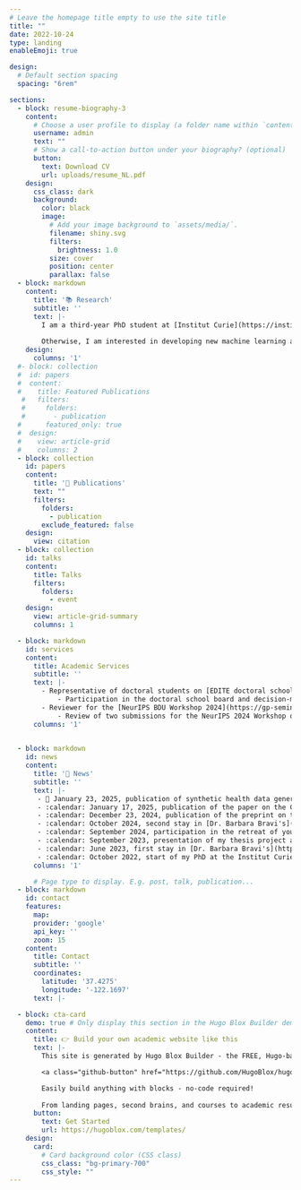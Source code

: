 ```yaml
---
# Leave the homepage title empty to use the site title
title: ""
date: 2022-10-24
type: landing
enableEmoji: true

design:
  # Default section spacing
  spacing: "6rem"

sections:
  - block: resume-biography-3
    content:
      # Choose a user profile to display (a folder name within `content/authors/`)
      username: admin
      text: ""
      # Show a call-to-action button under your biography? (optional)
      button:
        text: Download CV
        url: uploads/resume_NL.pdf
    design:
      css_class: dark
      background:
        color: black
        image:
          # Add your image background to `assets/media/`.
          filename: shiny.svg 
          filters:
            brightness: 1.0
          size: cover
          position: center
          parallax: false
  - block: markdown
    content:
      title: '📚 Research'
      subtitle: ''
      text: |-
        I am a third-year PhD student at [Institut Curie](https://institut-curie.org/institut-curie-research-center) in Paris. My thesis focuses on causal discovery. More specifically, I am trying to extend the [miic](https://journals.plos.org/ploscompbiol/article?id=10.1371/journal.pcbi.1005662) algorithm developed within [The Isambert Lab](http://kinefold.curie.fr/isambertlab/) in a search-and-score mode. The goal is to improve the performance of causal discovery algorithms with the aim of applying this method to biomedical data that are known to be complex and non-linear data.
        
        Otherwise, I am interested in developing new machine learning algorithms that are more based on human reasoning and that are interpretable.
    design:
      columns: '1'
  #- block: collection
  #  id: papers
  #  content:
  #    title: Featured Publications
   #   filters:
   #     folders:
   #       - publication
  #      featured_only: true
  #  design:
  #    view: article-grid
  #    columns: 2
  - block: collection
    id: papers
    content:
      title: '📝 Publications'
      text: ""
      filters:
        folders:
          - publication
        exclude_featured: false
    design:
      view: citation
  - block: collection
    id: talks
    content:
      title: Talks
      filters:
        folders:
          - event
    design:
      view: article-grid-summary
      columns: 1

  - block: markdown
    id: services
    content:
      title: Academic Services
      subtitle: ''
      text: |-
        - Representative of doctoral students on [EDITE doctoral school board](https://www.edite-de-paris.fr/conseil-de-ledite/)
            - Participation in the doctoral school board and decision-making processes
        - Reviewer for the [NeurIPS BDU Workshop 2024](https://gp-seminar-series.github.io/neurips-2024/)
            - Review of two submissions for the NeurIPS 2024 Workshop on Bayesian Decision-making and Uncertainty
      columns: '1'

  
  - block: markdown
    id: news
    content:
      title: '📰 News'
      subtitle: ''
      text: |-
       - 📅 January 23, 2025, publication of synthetic health data generation paper in collaboration with Institut Roche in [npj Digital Medicine](https://www.nature.com/articles/s41746-025-01431-6) :tada: !
       - :calendar: January 17, 2025, publication of the paper on the CausalXtract tool which extracts features from time series in order to reconstruct temporal causal networks in [eLife](https://elifesciences.org/articles/95485) :tada: !
       - :calendar: December 23, 2024, publication of the preprint on the extension of the miic algorithm in a search-and-score approach applied to categorical data in [arXiv](https://arxiv.org/abs/2412.17508) :tada: !
       - :calendar: October 2024, second stay in [Dr. Barbara Bravi's](https://profiles.imperial.ac.uk/b.bravi21) team at Imperial College in London :gb:
       - :calendar: September 2024, participation in the retreat of young researchers from the Institut Curie, the Centre des Cordeliers and the Institute of Biotechnology of the Czech Academy of Sciences in Prague :czech_republic:
       - :calendar: September 2023, presentation of my thesis project and my preliminary results at the workshop of the [AI-DSCY team](https://centreborelli.ens-paris-saclay.fr/en/artificial-intelligence-data-science-and-cybersecurity) at the Centre Borelli in Paris :fr:
       - :calendar: June 2023, first stay in [Dr. Barbara Bravi's](https://profiles.imperial.ac.uk/b.bravi21) team at Imperial College in London :gb:
       - :calendar: October 2022, start of my PhD at the Institut Curie under the supervision of [Dr. Hervé Isambert](http://kinefold.curie.fr/isambertlab) and co-supervised by [Dr. Barbara Bravi](https://profiles.imperial.ac.uk/b.bravi21) :tada: !
      columns: '1'

      # Page type to display. E.g. post, talk, publication...
  - block: markdown
    id: contact
    features:
      map:
      provider: 'google'
      api_key: ''
      zoom: 15
    content:
      title: Contact
      subtitle: ''
      coordinates:
        latitude: '37.4275'
        longitude: '-122.1697'
      text: |-

  - block: cta-card
    demo: true # Only display this section in the Hugo Blox Builder demo site
    content:
      title: 👉 Build your own academic website like this
      text: |-
        This site is generated by Hugo Blox Builder - the FREE, Hugo-based open source website builder trusted by 250,000+ academics like you.

        <a class="github-button" href="https://github.com/HugoBlox/hugo-blox-builder" data-color-scheme="no-preference: light; light: light; dark: dark;" data-icon="octicon-star" data-size="large" data-show-count="true" aria-label="Star HugoBlox/hugo-blox-builder on GitHub">Star</a>

        Easily build anything with blocks - no-code required!
        
        From landing pages, second brains, and courses to academic resumés, conferences, and tech blogs.
      button:
        text: Get Started
        url: https://hugoblox.com/templates/
    design:
      card:
        # Card background color (CSS class)
        css_class: "bg-primary-700"
        css_style: ""
---
```

